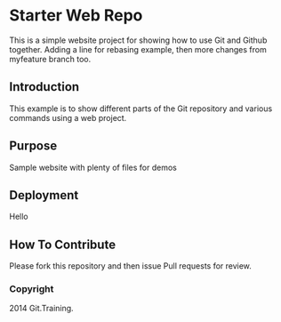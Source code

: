 # Starter Web Repo

This is a simple website project for showing how to use Git and Github together. Adding a line for rebasing example, then more changes from
myfeature branch too.

## Introduction

This example is to show different parts of the Git repository and various commands using a web project. 

## Purpose

Sample website with plenty of files for demos

## Deployment
Hello

## How To Contribute

Please fork this repository and then issue Pull requests for review.

### Copyright

2014 Git.Training.